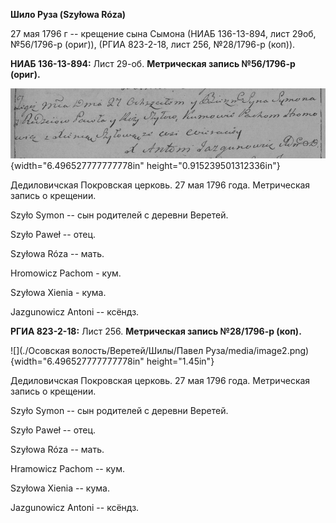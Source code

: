 **Шило Руза (Szyłowa Róza)**

27 мая 1796 г -- крещение сына Сымона (НИАБ 136-13-894, лист 29об,
№56/1796-р (ориг)), (РГИА 823-2-18, лист 256, №28/1796-р (коп)).

**НИАБ 136-13-894:** Лист 29-об. **Метрическая запись №56/1796-р
(ориг).**

![](./media/9b613b6accc733a5f054750ef0d03a6e39ca2dcd.png){width="6.496527777777778in"
height="0.915239501312336in"}

Дедиловичская Покровская церковь. 27 мая 1796 года. Метрическая запись о
крещении.

Szyło Symon -- сын родителей с деревни Веретей.

Szyło Paweł -- отец.

Szyłowa Róza -- мать.

Hromowicz Pachom - кум.

Szyłowa Xienia - кума.

Jazgunowicz Antoni -- ксёндз.

**РГИА 823-2-18:** Лист 256. **Метрическая запись №28/1796-р (коп).**

![](./Осовская волость/Веретей/Шилы/Павел Руза/media/image2.png){width="6.496527777777778in"
height="1.45in"}

Дедиловичская Покровская церковь. 27 мая 1796 года. Метрическая запись о
крещении.

Szyło Symon -- сын родителей с деревни Веретей.

Szyło Paweł -- отец.

Szyłowa Róza -- мать.

Hramowicz Pachom -- кум.

Szyłowa Xienia -- кума.

Jazgunowicz Antoni -- ксёндз.

